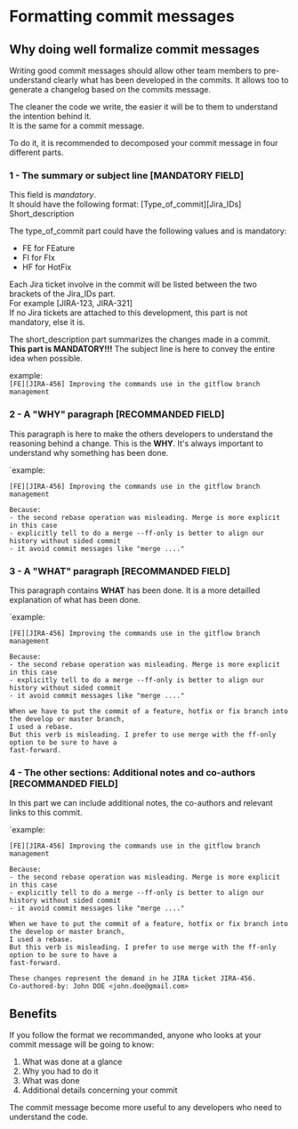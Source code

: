 # Formatting commit messages

## Why doing well formalize commit messages
Writing good commit messages should allow other team members to pre-understand clearly what has been 
developed in the commits.
It allows too to generate a changelog based on the commits message.
  
The cleaner the code we write, the easier it will be to them to understand the intention behind it.  
It is the same for a commit message.

To do it, it is recommended to decomposed your commit message in four different parts.

### 1 - The summary or subject line [MANDATORY FIELD] 
This field is _*mandatory*_.  
It should have the following format: [Type_of_commit][Jira_IDs] Short_description

The type_of_commit part could have the following values and is mandatory:
- FE for FEature
- FI for FIx
- HF for HotFix
 
Each Jira ticket involve in the commit will be listed between the two brackets of the Jira_IDs part.  
For example [JIRA-123, JIRA-321]  
If no Jira tickets are attached to this development, this part is not mandatory, else it is.  

The short_description part summarizes the changes made in a commit.  
**This part is MANDATORY!!!**
The subject line is here to convey the entire idea when possible.

example:  
```[FE][JIRA-456] Improving the commands use in the gitflow branch management```

### 2 - A "WHY" paragraph [RECOMMANDED FIELD]
This paragraph is here to make the others developers to understand the reasoning behind a change.
This is the **WHY**. It's always important to understand why something has been done.

`example:  
```
[FE][JIRA-456] Improving the commands use in the gitflow branch management

Because:
- the second rebase operation was misleading. Merge is more explicit in this case
- explicitly tell to do a merge --ff-only is better to align our history without sided commit
- it avoid commit messages like "merge ...." 
```

### 3 - A "WHAT" paragraph [RECOMMANDED FIELD]
This paragraph contains **WHAT** has been done.
It is a more detailled explanation of what has been done.

`example:  
```
[FE][JIRA-456] Improving the commands use in the gitflow branch management

Because:
- the second rebase operation was misleading. Merge is more explicit in this case
- explicitly tell to do a merge --ff-only is better to align our history without sided commit
- it avoid commit messages like "merge ...." 

When we have to put the commit of a feature, hotfix or fix branch into the develop or master branch,
I used a rebase.  
But this verb is misleading. I prefer to use merge with the ff-only option to be sure to have a 
fast-forward.
```

### 4 - The other sections: Additional notes and co-authors [RECOMMANDED FIELD]
In this part we can include additional notes, the co-authors and relevant links to this commit.

`example:  
```
[FE][JIRA-456] Improving the commands use in the gitflow branch management

Because:
- the second rebase operation was misleading. Merge is more explicit in this case
- explicitly tell to do a merge --ff-only is better to align our history without sided commit
- it avoid commit messages like "merge ...."

When we have to put the commit of a feature, hotfix or fix branch into the develop or master branch,
I used a rebase.  
But this verb is misleading. I prefer to use merge with the ff-only option to be sure to have a 
fast-forward.

These changes represent the demand in he JIRA ticket JIRA-456.
Co-authored-by: John DOE <john.doe@gmail.com>
```

## Benefits
If you follow the format we recommanded, anyone who looks at your commit message will be going to know:
1. What was done at a glance
2. Why you had to do it
3. What was done
4. Additional details concerning your commit

The commit message become more useful to any developers who need to understand the code.